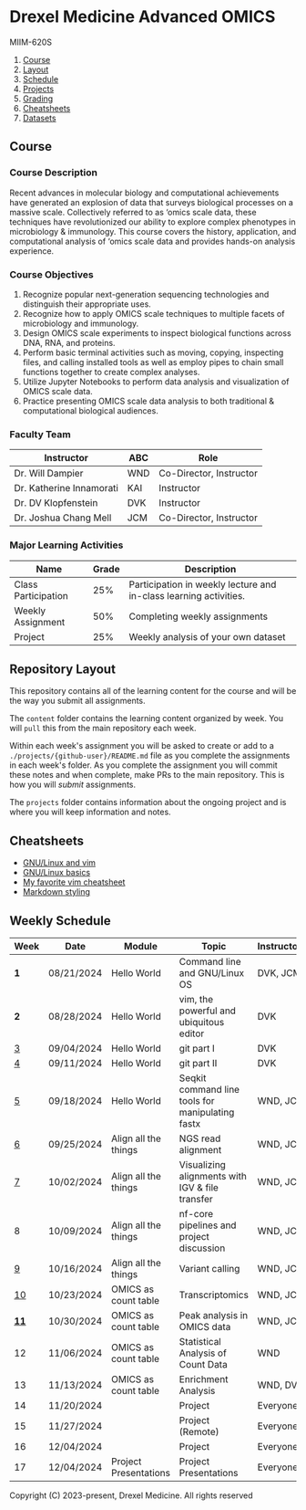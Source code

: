 # Drexel Medicine Advanced OMICS
MIIM-620S

1. [Course](#course)
2. [Layout](#repository-layout)
3. [Schedule](#weekly-schedule)
4. [Projects](projects/README.md)
5. [Grading](grading/README.md)
6. [Cheatsheets](#cheatsheets)
7. [Datasets](datasets/)

## Course 

### Course Description

Recent advances in molecular biology and computational achievements
have generated an explosion of data that surveys biological processes on a massive scale.
Collectively referred to as ‘omics scale data,
these techniques have revolutionized our ability
to explore complex phenotypes in microbiology & immunology.
This course covers the history, application, and computational analysis
of ‘omics scale data and provides hands-on analysis experience. 

### Course Objectives

1. Recognize popular next-generation sequencing technologies and distinguish their appropriate uses. 
2. Recognize how to apply OMICS scale techniques to multiple facets of microbiology and immunology. 
3. Design OMICS scale experiments to inspect biological functions across DNA, RNA, and proteins. 
4. Perform basic terminal activities such as moving, copying, inspecting files, and
   calling installed tools as well as
   employ pipes to chain small functions together to create complex analyses. 
5. Utilize Jupyter Notebooks to perform data analysis and visualization of OMICS scale data. 
6. Practice presenting OMICS scale data analysis to both traditional & computational biological audiences. 

### Faculty Team

| Instructor              |ABC| Role
|-------------------------|---|-------------------------------
| Dr. Will Dampier        |WND| Co-Director, Instructor
| Dr. Katherine Innamorati|KAI| Instructor
| Dr. DV Klopfenstein     |DVK| Instructor
| Dr. Joshua Chang Mell   |JCM| Co-Director, Instructor

### Major Learning Activities 

| Name               | Grade  | Description
|--------------------|--------|-----------------------
|Class Participation | 25%    | Participation in weekly lecture and in-class learning activities.
|Weekly Assignment   | 50%    | Completing weekly assignments
|Project             | 25%    | Weekly analysis of your own dataset


## Repository Layout

This repository contains all of the learning content for the course and will be the way you submit all assignments.

The `content` folder contains the learning content organized by week.
You will `pull` this from the main repository each week.

Within each week's assignment you will be asked to create or add to a `./projects/{github-user}/README.md` file as you complete the assignments in each week's folder.
As you complete the assignment you will commit these notes and when complete, make PRs to the main repository.
This is how you will _submit_ assignments.

The `projects` folder contains information about the ongoing project and is where you will keep information and notes.

## Cheatsheets
* [GNU/Linux and vim](https://github.com/kubeopsskills/linux-cheatsheet#directory-commands)
* [GNU/Linux basics](https://github.com/progrmoiz/linux-cheatsheet/blob/master/cheatsheet/my-linux-cheatsheet.md)
* [My favorite vim cheatsheet](https://vim.rtorr.com)
* [Markdown styling](https://docs.github.com/en/get-started/writing-on-github/getting-started-with-writing-and-formatting-on-github/basic-writing-and-formatting-syntax)


## Weekly Schedule

|Week                             |Date       |Module               | Topic                                          |Instructors   | Status 
|---------------------------------|-----------|---------------------|------------------------------------------------|--------------|-------
|  **1**                          |08/21/2024 | Hello World         | Command line and GNU/Linux OS                  |DVK, JCM      | unreleased
|  **2**                          |08/28/2024 | Hello World         | vim, the powerful and ubiquitous editor        |DVK           | unreleased
|   [3](content/wk03/README.md)   |09/04/2024 | Hello World         | git part I                                     |DVK           | **released**
|   [4](content/wk04/README.md)   |09/11/2024 | Hello World         | git part II                                    |DVK           | **released**
|   [5](content/wk05/README.md)   |09/18/2024 | Hello World         |Seqkit command line tools for manipulating fastx|WND, JCM      | **released**
|   [6](content/wk06/README.md)   |09/25/2024 | Align all the things| NGS read alignment                             |WND, JCM      | **released**
|   [7](content/wk07/README.md)   |10/02/2024 | Align all the things| Visualizing alignments with IGV & file transfer|WND, JCM      | **released**
|    8                            |10/09/2024 | Align all the things| nf-core pipelines and project discussion       |WND, JCM      | na
|   [9](content/wk09/README.md)   |10/16/2024 | Align all the things| Variant calling                                |WND, JCM      | **released**
|   [10](content/wk10/README.md)  |10/23/2024 | OMICS as count table| Transcriptomics                                |WND, JCM      | **released**
| [**11**](content/wk11/README.md)|10/30/2024 | OMICS as count table| Peak analysis in OMICS data                    |WND, JCM      | **released**
|   12                            |11/06/2024 | OMICS as count table| Statistical Analysis of Count Data             |WND           | unreleased
|   13                            |11/13/2024 | OMICS as count table| Enrichment Analysis                            |WND, DVK      | unreleased
|   14                            |11/20/2024 |                     | Project                                        |Everyone      | unreleased
|   15                            |11/27/2024 |                     | Project (Remote)                               |Everyone      | unreleased
|   16                            |12/04/2024 |                     | Project                                        |Everyone      | unreleased
|   17                            |12/04/2024 |Project Presentations| Project Presentations                          |Everyone      | unreleased

Copyright (C) 2023-present, Drexel Medicine. All rights reserved
